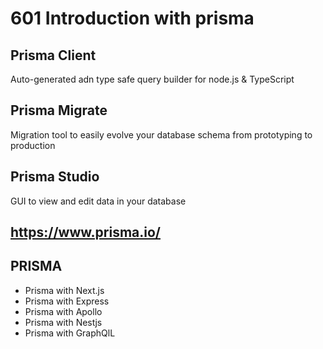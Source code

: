 # 601 Introduction with prisma

## Prisma Client 
Auto-generated adn type safe query builder for node.js & TypeScript

## Prisma Migrate
Migration tool to easily evolve your database schema from prototyping to production

## Prisma Studio
GUI to view and edit data in your database

## https://www.prisma.io/
## PRISMA
- Prisma with Next.js
- Prisma with Express
- Prisma with Apollo
- Prisma with Nestjs
- Prisma with GraphQlL